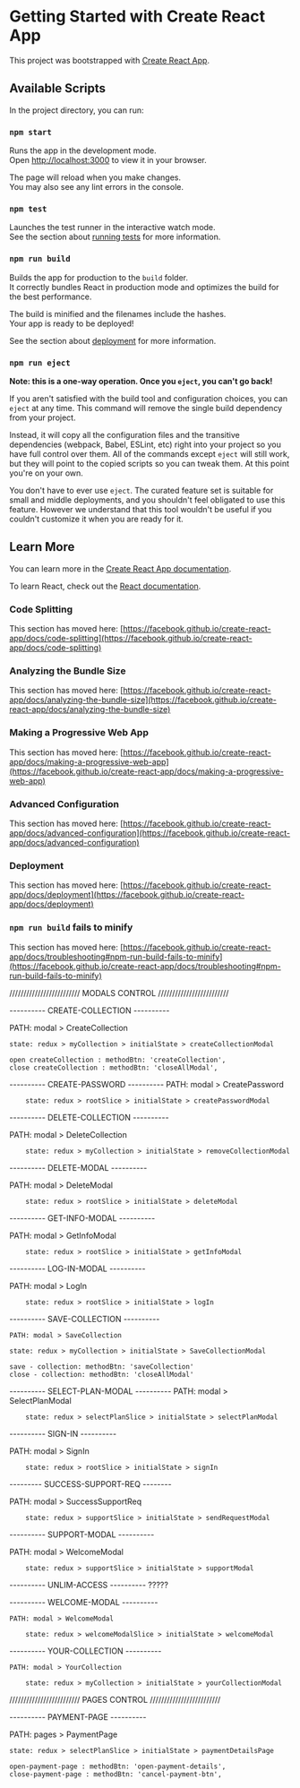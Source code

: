# Getting Started with Create React App

This project was bootstrapped with [Create React App](https://github.com/facebook/create-react-app).

## Available Scripts

In the project directory, you can run:

### `npm start`

Runs the app in the development mode.\
Open [http://localhost:3000](http://localhost:3000) to view it in your browser.

The page will reload when you make changes.\
You may also see any lint errors in the console.

### `npm test`

Launches the test runner in the interactive watch mode.\
See the section about [running tests](https://facebook.github.io/create-react-app/docs/running-tests) for more information.

### `npm run build`

Builds the app for production to the `build` folder.\
It correctly bundles React in production mode and optimizes the build for the best performance.

The build is minified and the filenames include the hashes.\
Your app is ready to be deployed!

See the section about [deployment](https://facebook.github.io/create-react-app/docs/deployment) for more information.

### `npm run eject`

**Note: this is a one-way operation. Once you `eject`, you can't go back!**

If you aren't satisfied with the build tool and configuration choices, you can `eject` at any time. This command will remove the single build dependency from your project.

Instead, it will copy all the configuration files and the transitive dependencies (webpack, Babel, ESLint, etc) right into your project so you have full control over them. All of the commands except `eject` will still work, but they will point to the copied scripts so you can tweak them. At this point you're on your own.

You don't have to ever use `eject`. The curated feature set is suitable for small and middle deployments, and you shouldn't feel obligated to use this feature. However we understand that this tool wouldn't be useful if you couldn't customize it when you are ready for it.

## Learn More

You can learn more in the [Create React App documentation](https://facebook.github.io/create-react-app/docs/getting-started).

To learn React, check out the [React documentation](https://reactjs.org/).

### Code Splitting

This section has moved here: [https://facebook.github.io/create-react-app/docs/code-splitting](https://facebook.github.io/create-react-app/docs/code-splitting)

### Analyzing the Bundle Size

This section has moved here: [https://facebook.github.io/create-react-app/docs/analyzing-the-bundle-size](https://facebook.github.io/create-react-app/docs/analyzing-the-bundle-size)

### Making a Progressive Web App

This section has moved here: [https://facebook.github.io/create-react-app/docs/making-a-progressive-web-app](https://facebook.github.io/create-react-app/docs/making-a-progressive-web-app)

### Advanced Configuration

This section has moved here: [https://facebook.github.io/create-react-app/docs/advanced-configuration](https://facebook.github.io/create-react-app/docs/advanced-configuration)

### Deployment

This section has moved here: [https://facebook.github.io/create-react-app/docs/deployment](https://facebook.github.io/create-react-app/docs/deployment)

### `npm run build` fails to minify

This section has moved here: [https://facebook.github.io/create-react-app/docs/troubleshooting#npm-run-build-fails-to-minify](https://facebook.github.io/create-react-app/docs/troubleshooting#npm-run-build-fails-to-minify)





///////////////////////// MODALS CONTROL /////////////////////////

---------- CREATE-COLLECTION ----------

PATH: modal > CreateCollection

    state: redux > myCollection > initialState > createCollectionModal

    open createCollection : methodBtn: 'createCollection',
    close createCollection : methodBtn: 'closeAllModal',


----------  CREATE-PASSWORD  ----------
PATH: modal > CreatePassword

        state: redux > rootSlice > initialState > createPasswordModal


---------- DELETE-COLLECTION ----------

PATH: modal > DeleteCollection

        state: redux > myCollection > initialState > removeCollectionModal


----------   DELETE-MODAL    ----------

PATH: modal > DeleteModal

        state: redux > rootSlice > initialState > deleteModal


----------  GET-INFO-MODAL   ----------

PATH: modal > GetInfoModal

        state: redux > rootSlice > initialState > getInfoModal


----------   LOG-IN-MODAL    ----------

PATH: modal > LogIn

        state: redux > rootSlice > initialState > logIn


----------  SAVE-COLLECTION  ----------

    PATH: modal > SaveCollection

    state: redux > myCollection > initialState > SaveCollectionModal

    save - collection: methodBtn: 'saveCollection'
    close - collection: methodBtn: 'closeAllModal'


---------- SELECT-PLAN-MODAL ----------
PATH: modal > SelectPlanModal

        state: redux > selectPlanSlice > initialState > selectPlanModal

----------     SIGN-IN       ----------

PATH: modal > SignIn

        state: redux > rootSlice > initialState > signIn


--------- SUCCESS-SUPPORT-REQ  --------

PATH: modal > SuccessSupportReq

        state: redux > supportSlice > initialState > sendRequestModal


----------   SUPPORT-MODAL   ----------

PATH: modal > WelcomeModal

        state: redux > supportSlice > initialState > supportModal


----------   UNLIM-ACCESS    ----------
?????


----------   WELCOME-MODAL   ----------

    PATH: modal > WelcomeModal

        state: redux > welcomeModalSlice > initialState > welcomeModal



----------  YOUR-COLLECTION  ----------

    PATH: modal > YourCollection

        state: redux > myCollection > initialState > yourCollectionModal



///////////////////////// PAGES CONTROL /////////////////////////



----------  PAYMENT-PAGE  ----------

PATH: pages > PaymentPage

    state: redux > selectPlanSlice > initialState > paymentDetailsPage

    open-payment-page : methodBtn: 'open-payment-details',
    close-payment-page : methodBtn: 'cancel-payment-btn',



